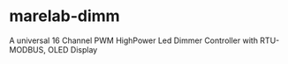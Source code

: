 # marelab-dimm
A universal 16 Channel PWM HighPower Led Dimmer Controller with RTU-MODBUS, OLED Display 
